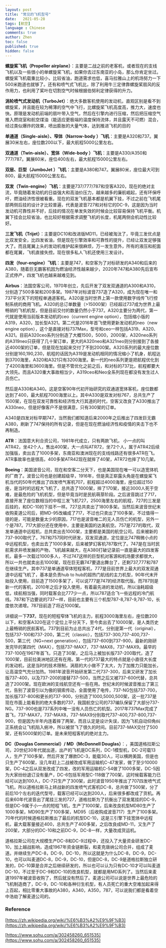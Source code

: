 ```yaml
---
layout: post
title: "常见的飞机型号"
date:   2021-05-28
tags: [航空]
language : Chinese
comments: true
author: Zhen
toc: false
published: true
hidden: false
---
```

**螺旋桨飞机（Propeller airplane）**：主要是二战之前的老客机，或者现在的支线飞机以及一些很小的单螺旋桨飞机，如果你去过东南亚的小岛，那么你肯定坐过。螺旋桨飞机载重比较小，比较省油，跑道需求也低，喜马拉雅山上的机场努力一下500米跑道也就够了。还有和喷气式飞机比，除了利用牛三定律靠螺旋桨扇风的反作用力，也利用了桨叶在切割空气时候根据伯努利定律获得的升力。

**涡轮喷气式发动机（TurboJet）**：绝大多数客机使用的发动机，直观区别是看不到螺旋桨，并且能在较为稀薄的空气中飞行，比螺旋桨飞机高度高，推力大，速度也快。原理是发动机前端的扇叶带入空气，然后在引擎内进行压缩，然后把压缩空气推入燃烧室和航空煤油（能适应更极端的温度保持流体，并且露天不可燃）混合，经过类似爆炸的效果，喷出膨胀的大量气体，达到推进飞机的目的

**单通道（Single-aisle）、窄体（Narrow-body ）飞机**：主要是A320和737。翼展30米左右，座位数200以下，最大航程5000公里左右。

**双通道（Twin-aisle）、宽体（Wide-body ）飞机**：主要是A330/A350和777/787。翼展60米，座位400左右，最大航程15000公里左右。

**双层、巨型（JumboJet ）飞机**：主要是A380和747。翼展80米，座位最大可到800，最大航程15000公里左右。

**双发（Twin-engine）飞机**：主要是737/777/787和空客A320，现在的绝对主流，毕竟随着发动机的日益强大和高油价压力，越来越多的廉航崛起，还有环保呼吁，燃油经济性很被看重。现在的双发飞机基本都是机翼下挂，不过之前在飞机尾部两侧后挂的设计才比较普遍，代表是波音727和对标它的DC-9，这是因为当时发动机可靠性并不好，后挂的情况在单发失效的时候会比较容易保持飞机平衡。机翼下挂会比较省油，也比较好根据需求调整飞机的长度，机尾两侧会机动性比较好。

**三发飞机（Trijet）**：主要是DC10和改进版MD11，已经被淘汰了，毕竟三发优点是比双发安全，比四发省油，但是现在引擎效率和可靠性的提升，已经让双发足够强大了。而且尾翼上头的发动机维护起来很麻烦，万一发生意外，所有的液压和舵面都在尾翼，飞机直接失控。现在很多私人飞机还使用三发设计。

**四发（four-engine）飞机**：主要是747，和空客为了对标研发的A340和后来的A380，随着巨无霸客机因为燃油经济性越来越少，2020年747和A380先后宣布正式停产，四发飞机也越来越难见到。 

**Airbus**：法国空客公司，1970年创立，先后开发了双发双通道的A300和A310，分别造了500多架和200多架。1987年对标波音737造了A320，成为现在唯一和737平分天下的短程单通道客机。A320是当时世界上第一款使用数字线传飞行控制系统的商用飞机。A320的总订单数量（>15000架）已经超过737成为世界上最畅销的飞机机型，但是目前交付的数量仍然小于737。A320主要分为两代，第一代就是使用当前版本发动机的ceo（current engine option），包括缩小版的A319，A320，加长型A321。第二代是2016年首飞使用更新发动机的neo（new engine option），这个是直接对标737Max，型号和ceo一样包括A319、A320、A321。目前A320ceo系列分别造了大概1500，5000，2000架，A320neo系列的A319neo只获得了几十架订单，更大的A320neo和A321neo则分别接到了各接近4000架的订单，但是现在加起来交付了不到2000架。A320系列的最大座位数分别是160,190,230，航程的话因为A319是发动机相同的情况缩小了机身，航程达到3700海里，A320和A321只有3200海里。新一代的neo系列更是把航程优化到了4200海里和3600海里。但是不管优化之前之后，和对标的737比，航程都要大大领先。而且A320重大事故相当少，A319ceo和Neo全系列现在都没有发生过人员伤亡。

然后是A330和A340。这是空客90年代初开始研究的双通道宽体客机，座位数都达到了400，最大航程7000海里以上。其中A330是双发对标767，总共生产了1500架，在现在双发可靠性和经济性大行其道的时代，空客又改良了A330推出了A330neo，但是好像客户不是很满意，只有300架的订单。

A340是四发对标早期747，当然我们都知道后来2000年之后推出了四发巨无霸A380，刷新了747保持的所有记录，但是在现在燃油经济性和疫情的夹击下也不再制造。


**ATR**：法国意大利合资公司，1981年代成立，只有两款飞机， 小一点的叫ATR42，坐42个人，售出400架，大一点叫ATR72，坐72个人，属于ATR42后续加强版，卖出去了1000多架，东南亚和澳洲现在的支线线路还有很多ATR在飞。ATR事故率也是很高，400多架ATR42现在就摔了40架，ATR72也摔了10几架。

 **Boeing**：美国波音公司，现在和空客二分天下，也是美国现在唯一可以造宽体机的厂商了。波音公司也是创建超级早，1916年，但是真正崭露头角是在螺旋桨飞机当代的50年代推出了四发喷气客机707，航程超过4000海里，座位超过150座，是当时的远程大飞机了，总共造了1000架，摔了170架，接近3000人死于空难，是最危险的飞机机型，但是毕竟当时是民航萌芽阶段。之后波音跳过了717，直接开发了座位数相当的中程三发飞机727，2500海里左右的航程，727的三发是后挂的，和DC-10的下挂不一样。727总共卖出了1800多架。当然后来波音世纪末收购麦道公司后，把MD-95改编成了717，不过也只卖出了100多架，不过值得一提的是，可能是数量太少的原因，717也是波音唯二的无人员伤亡的机型，另外一个是787。717大部分还在使用中，主要是美国的达美航空。757是727的取代，双发单通道中远程机，总共卖出去1000架，主要都是美国的航空公司。后来被新的737-900取代了。767和757同时代研发，双发双通道，定位是比747稍微小点的中远程机型，也卖出去了1000多架，后来被梦幻客机787取代了。747是在当时民航需求井喷发展的产物，飞机越来越大，在A380打破记录前一直是最大的四发客机，最多一次载过1000多人，不过747这样的巨型机对客源和机场要求都很大，所以一共也就卖出去1000架，现在巨无霸747要退出舞台了，还剩737,777和787在继续生产。其中737是单通道窄体短程客机，777是目前世界上最大的双发双通道中远程飞机了，基本是负责hub to hub的超热门航线的主力机型，90年代末开始投入使用，目前造了1500多架了，可以说777是747的经济取代版。而787则是新一代的客机，2010年之后才投入使用，有着最先进的发动机，所以油耗超级低，续航相当强，同时载客会比777少一点，所以787适合飞一些远程的冷门航线。787和下边要说的737一样，目前也主要有三个机型787-8,787-9,787-10，长度依次递增。787目前造了将近1000架。

详细说一下**737**。现在的短程窄体飞机的主力，航程3000海里左右，座位数200以下，和空客A320在这个定位上平分天下，至今卖出去了10000架，是人类历史上最畅销的民航客机。737到目前为止总共出了4代，分别是第一代（original），包括737-100和737-200，第二代（classic），包括737-300,737-400,737-500，第三代（NG=next generation），包括737-600到737-900，最新的刚研发完毕的第四代（MAX），包括737-MAX7，737-MAX8，737-MAX9。最早的737-100在1967年首飞，只造了30架，之后马上被加长版737-200取代，造了1000架，目前拉美洲地区还有在用。第一代的737最大的特点就是小直径大长度的发动机，这是当时的技术限制，涡扇的大小做不了太大，为了加推力只能加长，让高温空气充分加热。1981年波音开始研发第二代737-300，后来又研发了加长版737-400，以及737-200的接替737-500，当然之后又被737-600代替，总共造了2000架。现在欧洲的支线航空还有一些在用。世纪末的时候波音推出了第三代，告别了波音引以为傲的钢索传动，全面使用了电传，737-NG包括737-700，加长版737-800和更长的737-900，分别造了1000,5000,500架，这一批737是现在市面上能看到的绝大多数的737，我国航空公司的737编队保留了大部分737-NG。737-900也是737系列中唯一没有人员伤亡的机型。2017年737Max完成了首飞，737-MAX7，737-MAX8，737-MAX9分别取代737-400,737-800,737-900，但是因为半年内连着摔了两架，而且认定是设计失误，因为飞机自动仰角纠正系统会让飞机陷入俯冲，所以被禁飞了很久的时间。目前737-MAX交付了500架，还有5000架的订单。是未来短程客机的绝对主力。

**DC（Douglas Commercial）/ MD（McDonnell Douglas）**：，美国道格拉斯公司，20世纪30年代就出道，出产的飞机是DC系列，DC-1模型机，DC-2可载13人，生产了100多架，然后开发了爆款DC-3，能载30人，可以横跨美国，但是也只生产了600架，没几年赶上二战被改成军用运输机C-47发家，做了至少10000架，DC-4之后从双发改成了四发，改的军用运输机C-54做了1000多架，DC-5因为大家纷纷退订没有量产，DC-6包括军用型C-118做了700架，这时候载客能力已经可以达到100人，DC-7只生产了300架，此时波音1950年推出了707四发喷气式飞机，所以道格拉斯马上转战新的四发喷气式客机DC-8，总共做了500架，分了前后10个左右的迭代型号，载客已经可以达到200人，后来很多都改成了货机。再后来60年代波音出了尾挂三发的727，道格拉斯为了抗衡出了双发尾挂的DC-9，但是DC-9属于小一点的短程飞机，生产了1000架，后来改良机型MD80生产了1000多架，MD90生产了100多架，MD95（后收购成波音717）生产了100多架。70年代的时候道格拉斯推出了最后的机型DC-10，这是三引擎下挂宽体中远程机，最大载客量接近400，总共生产了400多架，之后改良成MD-11，又生产了200架，大部分的DC-10和之前DC-9，DC-8一样，大量改成货运机。

道格拉斯公司在大规模生产DC-8和DC-9过程中，还投入了大量资金研发DC-10，加上越战影响，造成1967年资金链断裂，和麦克唐纳公司合并，组成了麦道。并继续生产DC-8，DC-9，DC-10，所以这就是为什么DC-8，DC-9，DC-10，也可以叫麦道DC-8，DC-9，DC-10，但是DC-8，DC-9是道格拉斯独立研发的，DC-10算是合并之后继续研发的，所以也可以认为只有DC-10才可以叫麦道DC-10，不过至于DC-9和DC-10的改良机型，就都是用MD系列了。当然后来麦道1997年被波音收购了，然后就没有然后了。麦道公司可以说是世界上最危险的飞机制造商了，DC-9，DC-10和各种衍生机型，有人员死亡的重大空难加起来得上百起，相比零重大事故的A380，A340，A350，787，可以说我们都是看着空中浩劫了解麦道公司的。
 
 

### Reference
[https://zh.wikipedia.org/wiki/%E6%B3%A2%E9%9F%B3](https://zh.wikipedia.org/wiki/%E6%B3%A2%E9%9F%B3)

[https://www.sohu.com/a/302458260_651535](https://www.sohu.com/a/302458260_651535)

<!--stackedit_data:
eyJoaXN0b3J5IjpbMjEzMzkwNDcxMywtNjYzOTcxOTAxLDE5Nj
YzMTcxNTUsLTc1Njc4OTY0LC0xMDUwMDk3OTIzLC03NDM3Mzk5
MjcsLTE5ODk1NjEwOTUsLTIxNDY2NDU0MDYsMzY2NDk0NjU2LD
k4MTUwNTUzLC0xMjkxMjIxMzU3LC00Nzk1NTMzOTYsMTU2ODk1
OTA1NCwtMzg3ODYwNjYsOTAyNDY4MDM1LDE3NTgyMTg3MTgsLT
Q1MDY2MDMxMSwxMjc0MzM2MTE3LDUwODE4Nzg0MiwxOTY3NjYz
MzU1XX0=
-->